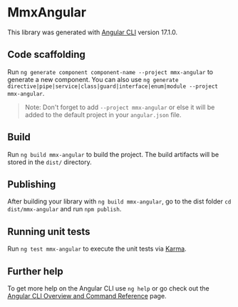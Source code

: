# MmxAngular

This library was generated with [Angular CLI](https://github.com/angular/angular-cli) version 17.1.0.

## Code scaffolding

Run `ng generate component component-name --project mmx-angular` to generate a new component. You can also use `ng generate directive|pipe|service|class|guard|interface|enum|module --project mmx-angular`.
> Note: Don't forget to add `--project mmx-angular` or else it will be added to the default project in your `angular.json` file. 

## Build

Run `ng build mmx-angular` to build the project. The build artifacts will be stored in the `dist/` directory.

## Publishing

After building your library with `ng build mmx-angular`, go to the dist folder `cd dist/mmx-angular` and run `npm publish`.

## Running unit tests

Run `ng test mmx-angular` to execute the unit tests via [Karma](https://karma-runner.github.io).

## Further help

To get more help on the Angular CLI use `ng help` or go check out the [Angular CLI Overview and Command Reference](https://angular.io/cli) page.
